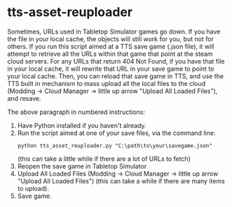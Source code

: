 # tts-asset-reuploader

Sometimes, URLs used in Tabletop Simulator games go down. If you have the file in your local cache, the objects will still work for you, but not for others. If you run this script aimed at a TTS save game (.json file), it will attempt to retrieve all the URLs within that game that point at the steam cloud servers. For any URLs that return 404 Not Found, if you have that file in your local cache, it will rewrite that URL in your save game to point to your local cache. Then, you can reload that save game in TTS, and use the TTS built in mechanism to mass upload all the local files to the cloud (Modding -> Cloud Manager -> little up arrow "Upload All Loaded Files"), and resave.

The above paragraph in numbered instructions:

1. Have Python installed if you haven't already.
2. Run the script aimed at one of your save files, via the command line:
   ```
   python tts_asset_reuploader.py "C:\path\to\your\savegame.json"
   ```
   (this can take a little while if there are a lot of URLs to fetch)
3. Reopen the save game in Tabletop Simulator
4. Upload All Loaded Files (Modding -> Cloud Manager -> little up arrow "Upload All Loaded Files") (this can take a while if there are many items to upload).
5. Save game.
